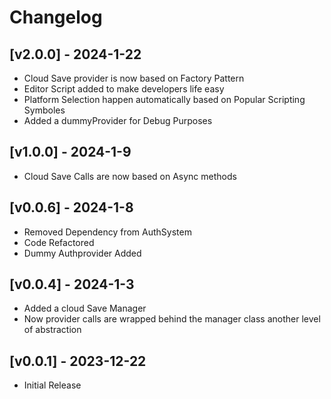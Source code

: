 # Changelog

## [v2.0.0] - 2024-1-22

- Cloud Save provider is now based on Factory Pattern
- Editor Script added to make developers life easy
- Platform Selection happen automatically based on Popular Scripting Symboles
- Added a dummyProvider for Debug Purposes


## [v1.0.0] - 2024-1-9

- Cloud Save Calls are now based on Async methods

## [v0.0.6] - 2024-1-8

- Removed Dependency from AuthSystem
- Code Refactored
- Dummy Authprovider Added

## [v0.0.4] - 2024-1-3

- Added a cloud Save Manager
- Now provider calls are wrapped behind the manager class another level of abstraction

## [v0.0.1] - 2023-12-22

- Initial Release